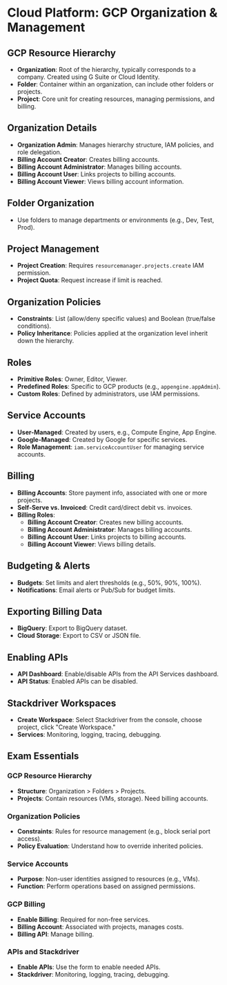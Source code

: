 # Cloud Platform: GCP Organization & Management

## GCP Resource Hierarchy

- **Organization**: Root of the hierarchy, typically corresponds to a company. Created using G Suite or Cloud Identity.
- **Folder**: Container within an organization, can include other folders or projects.
- **Project**: Core unit for creating resources, managing permissions, and billing.

## Organization Details

- **Organization Admin**: Manages hierarchy structure, IAM policies, and role delegation.
- **Billing Account Creator**: Creates billing accounts.
- **Billing Account Administrator**: Manages billing accounts.
- **Billing Account User**: Links projects to billing accounts.
- **Billing Account Viewer**: Views billing account information.

## Folder Organization

- Use folders to manage departments or environments (e.g., Dev, Test, Prod).

## Project Management

- **Project Creation**: Requires `resourcemanager.projects.create` IAM permission.
- **Project Quota**: Request increase if limit is reached.

## Organization Policies

- **Constraints**: List (allow/deny specific values) and Boolean (true/false conditions).
- **Policy Inheritance**: Policies applied at the organization level inherit down the hierarchy.

## Roles

- **Primitive Roles**: Owner, Editor, Viewer.
- **Predefined Roles**: Specific to GCP products (e.g., `appengine.appAdmin`).
- **Custom Roles**: Defined by administrators, use IAM permissions.

## Service Accounts

- **User-Managed**: Created by users, e.g., Compute Engine, App Engine.
- **Google-Managed**: Created by Google for specific services.
- **Role Management**: `iam.serviceAccountUser` for managing service accounts.

## Billing

- **Billing Accounts**: Store payment info, associated with one or more projects.
- **Self-Serve vs. Invoiced**: Credit card/direct debit vs. invoices.
- **Billing Roles**:
  - **Billing Account Creator**: Creates new billing accounts.
  - **Billing Account Administrator**: Manages billing accounts.
  - **Billing Account User**: Links projects to billing accounts.
  - **Billing Account Viewer**: Views billing details.

## Budgeting & Alerts

- **Budgets**: Set limits and alert thresholds (e.g., 50%, 90%, 100%).
- **Notifications**: Email alerts or Pub/Sub for budget limits.

## Exporting Billing Data

- **BigQuery**: Export to BigQuery dataset.
- **Cloud Storage**: Export to CSV or JSON file.

## Enabling APIs

- **API Dashboard**: Enable/disable APIs from the API Services dashboard.
- **API Status**: Enabled APIs can be disabled.

## Stackdriver Workspaces
- **Create Workspace**: Select Stackdriver from the console, choose project, click "Create Workspace."
- **Services**: Monitoring, logging, tracing, debugging.

## Exam Essentials

### GCP Resource Hierarchy
- **Structure**: Organization > Folders > Projects.
- **Projects**: Contain resources (VMs, storage). Need billing accounts.

### Organization Policies
- **Constraints**: Rules for resource management (e.g., block serial port access).
- **Policy Evaluation**: Understand how to override inherited policies.

### Service Accounts
- **Purpose**: Non-user identities assigned to resources (e.g., VMs).
- **Function**: Perform operations based on assigned permissions.

### GCP Billing
- **Enable Billing**: Required for non-free services.
- **Billing Account**: Associated with projects, manages costs.
- **Billing API**: Manage billing.

### APIs and Stackdriver
- **Enable APIs**: Use the form to enable needed APIs.
- **Stackdriver**: Monitoring, logging, tracing, debugging.



